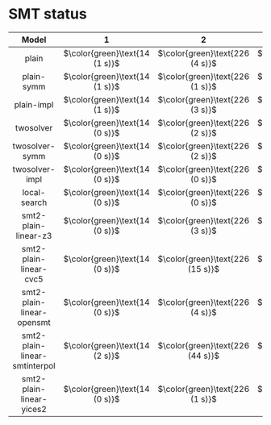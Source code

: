 # SMT status
| $\text{Model}$ | $1$ | $2$ | $3$ | $4$ | $5$ | $6$ | $7$ | $8$ | $9$ | $10$ | $11$ | $12$ | $13$ | $14$ | $15$ | $16$ | $17$ | $18$ | $19$ | $20$ | $21$ |
|:-:| :---:|:---:|:---:|:---:|:---:|:---:|:---:|:---:|:---:|:---:|:---:|:---:|:---:|:---:|:---:|:---:|:---:|:---:|:---:|:---:|:---:|
$\text{plain}$ | $\color{green}\text{14 (1 s)}$ | $\color{green}\text{226 (4 s)}$ | $\color{green}\text{12 (1 s)}$ | $\color{green}\text{220 (2 s)}$ | $\color{green}\text{206 (1 s)}$ | $\color{green}\text{322 (1 s)}$ | $\color{orange}\text{174 (300 s)}$ | $\color{green}\text{186 (1 s)}$ | $\color{green}\text{436 (2 s)}$ | $\color{green}\text{244 (5 s)}$ | $-$ | $-$ | $-$ | $-$ | $-$ | $-$ | $-$ | $-$ | $-$ | $-$ | $-$ | 
$\text{plain-symm}$ | $\color{green}\text{14 (1 s)}$ | $\color{green}\text{226 (1 s)}$ | $\color{green}\text{12 (1 s)}$ | $\color{green}\text{220 (1 s)}$ | $\color{green}\text{206 (1 s)}$ | $\color{green}\text{322 (1 s)}$ | $\color{orange}\text{168 (300 s)}$ | $\color{green}\text{186 (2 s)}$ | $\color{green}\text{436 (2 s)}$ | $\color{green}\text{244 (1 s)}$ | $-$ | $-$ | $-$ | $-$ | $-$ | $-$ | $-$ | $-$ | $-$ | $-$ | $-$ | 
$\text{plain-impl}$ | $\color{green}\text{14 (1 s)}$ | $\color{green}\text{226 (3 s)}$ | $\color{green}\text{12 (1 s)}$ | $\color{green}\text{220 (2 s)}$ | $\color{green}\text{206 (1 s)}$ | $\color{green}\text{322 (1 s)}$ | $\color{orange}\text{181 (300 s)}$ | $\color{green}\text{186 (2 s)}$ | $\color{green}\text{436 (1 s)}$ | $\color{green}\text{244 (1 s)}$ | $-$ | $-$ | $-$ | $-$ | $-$ | $-$ | $-$ | $-$ | $-$ | $-$ | $-$ | 
$\text{twosolver}$ | $\color{green}\text{14 (0 s)}$ | $\color{green}\text{226 (2 s)}$ | $\color{green}\text{12 (0 s)}$ | $\color{green}\text{220 (2 s)}$ | $\color{green}\text{206 (0 s)}$ | $\color{green}\text{322 (1 s)}$ | $\color{green}\text{167 (85 s)}$ | $\color{green}\text{186 (5 s)}$ | $\color{green}\text{436 (21 s)}$ | $\color{green}\text{244 (33 s)}$ | $-$ | $-$ | $\color{orange}\text{1812 (300 s)}$ | $-$ | $-$ | $\color{orange}\text{1510 (300 s)}$ | $-$ | $-$ | $-$ | $-$ | $-$ | 
$\text{twosolver-symm}$ | $\color{green}\text{14 (0 s)}$ | $\color{green}\text{226 (2 s)}$ | $\color{green}\text{12 (0 s)}$ | $\color{green}\text{220 (3 s)}$ | $\color{green}\text{206 (0 s)}$ | $-$ | $-$ | $-$ | $\color{green}\text{436 (8 s)}$ | $\color{green}\text{244 (9 s)}$ | $-$ | $-$ | $-$ | $-$ | $-$ | $-$ | $-$ | $-$ | $-$ | $-$ | $-$ | 
$\text{twosolver-impl}$ | $\color{green}\text{14 (0 s)}$ | $\color{green}\text{226 (0 s)}$ | $\color{green}\text{12 (0 s)}$ | $\color{green}\text{220 (1 s)}$ | $\color{green}\text{206 (0 s)}$ | $\color{green}\text{322 (0 s)}$ | $\color{green}\text{167 (83 s)}$ | $\color{green}\text{186 (0 s)}$ | $\color{green}\text{436 (0 s)}$ | $\color{green}\text{244 (3 s)}$ | $-$ | $-$ | $\color{orange}\text{1832 (300 s)}$ | $-$ | $-$ | $\color{orange}\text{1861 (300 s)}$ | $-$ | $-$ | $-$ | $-$ | $-$ | 
$\text{local-search}$ | $\color{green}\text{14 (0 s)}$ | $\color{green}\text{226 (0 s)}$ | $\color{green}\text{12 (0 s)}$ | $\color{green}\text{220 (0 s)}$ | $\color{green}\text{206 (0 s)}$ | $\color{green}\text{322 (0 s)}$ | $\color{green}\text{167 (6 s)}$ | $\color{green}\text{186 (0 s)}$ | $\color{green}\text{436 (0 s)}$ | $\color{green}\text{244 (0 s)}$ | $\color{orange}\text{547 (300 s)}$ | $\color{orange}\text{435 (300 s)}$ | $\color{orange}\text{632 (300 s)}$ | $\color{orange}\text{1177 (300 s)}$ | $\color{orange}\text{1140 (300 s)}$ | $\color{orange}\text{303 (300 s)}$ | $\color{orange}\text{1525 (300 s)}$ | $\color{orange}\text{917 (300 s)}$ | $\color{orange}\text{398 (300 s)}$ | $\color{orange}\text{1378 (300 s)}$ | $\color{orange}\text{648 (300 s)}$ | 
$\text{smt2-plain-linear-z3}$ | $\color{green}\text{14 (0 s)}$ | $\color{green}\text{226 (3 s)}$ | $\color{green}\text{12 (0 s)}$ | $\color{green}\text{220 (2 s)}$ | $\color{green}\text{206 (0 s)}$ | $\color{green}\text{322 (0 s)}$ | $\color{orange}\text{228 (300 s)}$ | $\color{green}\text{186 (8 s)}$ | $\color{green}\text{436 (25 s)}$ | $\color{green}\text{244 (49 s)}$ | $-$ | $-$ | $\color{orange}\text{1446 (300 s)}$ | $-$ | $-$ | $-$ | $-$ | $-$ | $-$ | $-$ | $-$ | 
$\text{smt2-plain-linear-cvc5}$ | $\color{green}\text{14 (0 s)}$ | $\color{green}\text{226 (15 s)}$ | $\color{green}\text{12 (0 s)}$ | $\color{green}\text{220 (20 s)}$ | $\color{green}\text{206 (0 s)}$ | $\color{green}\text{322 (3 s)}$ | $\color{orange}\text{210 (300 s)}$ | $\color{green}\text{186 (36 s)}$ | $\color{green}\text{436 (87 s)}$ | $\color{green}\text{244 (237 s)}$ | $-$ | $-$ | $-$ | $-$ | $-$ | $-$ | $-$ | $-$ | $-$ | $-$ | $-$ | 
$\text{smt2-plain-linear-opensmt}$ | $\color{green}\text{14 (0 s)}$ | $\color{green}\text{226 (4 s)}$ | $\color{green}\text{12 (0 s)}$ | $\color{green}\text{220 (13 s)}$ | $\color{green}\text{206 (0 s)}$ | $\color{green}\text{322 (0 s)}$ | $\color{orange}\text{218 (300 s)}$ | $\color{green}\text{186 (12 s)}$ | $\color{green}\text{436 (114 s)}$ | $\color{green}\text{244 (147 s)}$ | $-$ | $-$ | $-$ | $-$ | $-$ | $-$ | $-$ | $-$ | $-$ | $-$ | $-$ | 
$\text{smt2-plain-linear-smtinterpol}$ | $\color{green}\text{14 (2 s)}$ | $\color{green}\text{226 (44 s)}$ | $\color{green}\text{12 (1 s)}$ | $\color{green}\text{220 (53 s)}$ | $\color{green}\text{206 (0 s)}$ | $\color{green}\text{322 (13 s)}$ | $\color{orange}\text{372 (300 s)}$ | $\color{green}\text{186 (84 s)}$ | $\color{orange}\text{437 (300 s)}$ | $\color{orange}\text{381 (300 s)}$ | $-$ | $-$ | $-$ | $-$ | $-$ | $-$ | $-$ | $-$ | $-$ | $-$ | $-$ | 
$\text{smt2-plain-linear-yices2}$ | $\color{green}\text{14 (0 s)}$ | $\color{green}\text{226 (1 s)}$ | $\color{green}\text{12 (0 s)}$ | $\color{green}\text{220 (1 s)}$ | $\color{green}\text{206 (0 s)}$ | $\color{green}\text{322 (0 s)}$ | $\color{green}\text{167 (291 s)}$ | $\color{green}\text{186 (2 s)}$ | $\color{green}\text{436 (10 s)}$ | $\color{green}\text{244 (11 s)}$ | $-$ | $-$ | $\color{orange}\text{1490 (300 s)}$ | $-$ | $-$ | $\color{orange}\text{1032 (300 s)}$ | $-$ | $-$ | $-$ | $-$ | $-$ | 
